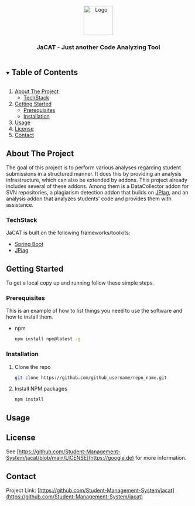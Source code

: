 <p align="center">
  <a href="https://github.com/Student-Management-System/jacat">
    <img src="images/logo.png" alt="Logo" width="80" height="80">
  </a>

  <h3 align="center">JaCAT - Just another Code Analyzing Tool</h3>
</p>



<!-- TABLE OF CONTENTS -->
<details open="open">
  <summary><h2 style="display: inline-block">Table of Contents</h2></summary>
  <ol>
    <li>
      <a href="#about-the-project">About The Project</a>
      <ul>
        <li><a href="#TechStack">TechStack</a></li>
      </ul>
    </li>
    <li>
      <a href="#getting-started">Getting Started</a>
      <ul>
        <li><a href="#prerequisites">Prerequisites</a></li>
        <li><a href="#installation">Installation</a></li>
      </ul>
    </li>
    <li><a href="#usage">Usage</a></li>
    <li><a href="#license">License</a></li>
    <li><a href="#contact">Contact</a></li>
  </ol>
</details>



<!-- ABOUT THE PROJECT -->
## About The Project

The goal of this project is to perform various analyses regarding student submissions 
in a structured manner. It does this by providing an analysis infrastructure, 
which can also be extended by addons. This project already includes several of these 
addons. Among them is a DataCollector addon for SVN repositories, a plagiarism detection
addon that builds on [JPlag](http://jplag.ipd.kit.edu), and an analysis addon that analyzes students' code and provides
them with assistance. 

### TechStack

JaCAT is built on the following frameworks/toolkits:

* [Spring Boot](https://spring.io)
* [JPlag](http://jplag.ipd.kit.edu)


<!-- GETTING STARTED -->
## Getting Started

To get a local copy up and running follow these simple steps.

### Prerequisites

This is an example of how to list things you need to use the software and how to install them.
* npm
  ```sh
  npm install npm@latest -g
  ```

### Installation

1. Clone the repo
   ```sh
   git clone https://github.com/github_username/repo_name.git
   ```
2. Install NPM packages
   ```sh
   npm install
   ```



<!-- USAGE EXAMPLES -->
## Usage

<!-- LICENSE -->
## License

See [https://github.com/Student-Management-System/jacat/blob/main/LICENSE](https://google.de) for more information.



<!-- CONTACT -->
## Contact

Project Link: [https://github.com/Student-Management-System/jacat](https://github.com/Student-Management-System/jacat)